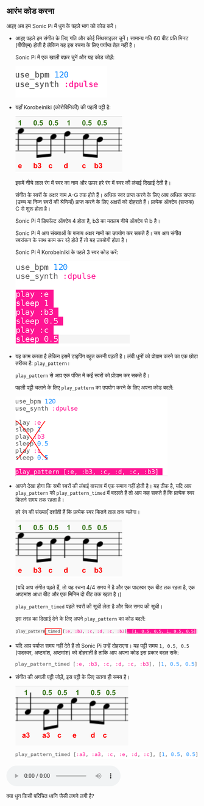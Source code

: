 ## आरंभ कोड करना

आइए अब हम Sonic Pi में धुन के पहले भाग को कोड करें।

+ आइए पहले हम संगीत के लिए गति और कोई सिंथसाइज़र चुनें। सामान्य गति 60 बीट प्रति मिनट (बीपीएम) होती है लेकिन यह इस रचना के लिए पर्याप्त तेज़ नहीं है।
    
    Sonic Pi में एक खाली बफ़र चुनें और यह कोड जोड़ें:
    
    ![स्क्रीनशॉट](images/tetris-setup.png)

+ यहाँ Korobeiniki (कोरोबिनिकी) की पहली पट्टी है:
    
    ![स्क्रीनशॉट](images/tetris-notes1.png)
    
    इसमें नीचे लाल रंग में स्वर का नाम और ऊपर हरे रंग में स्वर की लंबाई दिखाई देती है।
    
    संगीत के स्वरों के अक्षर नाम A-G तक होते हैं। अधिक स्वर प्राप्त करने के लिए आप अधिक सप्तक (उच्च या निम्न स्वरों की श्रेणियाँ) प्राप्त करने के लिए अक्षरों को दोहराते हैं। प्रत्येक ऑक्टेव (सप्तक) C से शुरू होता है।
    
    Sonic Pi में डिफॉल्ट ऑक्टेव 4 होता है, b3 का मतलब नीचे ऑक्टेव से b है।
    
    Sonic Pi में आप संख्याओं के बजाय अक्षर नामों का उपयोग कर सकते हैं। जब आप संगीत स्वरांकन के साथ काम कर रहे होते हैं तो यह उपयोगी होता है।
    
    Sonic Pi में Korobeiniki के पहले 3 स्वर कोड करें:
    
    ![स्क्रीनशॉट](images/tetris-start.png)

+ यह काम करता है लेकिन इसमें टाइपिंग बहुत करनी पड़ती है। लंबी धुनों को प्रोग्राम करने का एक छोटा तरीका है: `play_pattern`।
    
    `play_pattern` से आप एक पंक्ति में कई स्वरों को प्रोग्राम कर सकते हैं।
    
    पहली पट्टी चलाने के लिए `play_pattern` का उपयोग करने के लिए अपना कोड बदलें:
    
    ![स्क्रीनशॉट](images/tetris-pattern.png)

+ आपने देखा होगा कि सभी स्वरों की लंबाई वास्तव में एक समान नहीं होती है। यह ठीक है, यदि आप `play_pattern` को `play_pattern_timed` में बदलते हैं तो आप कह सकते हैं कि प्रत्येक स्वर कितने समय तक रहता है।
    
    हरे रंग की संख्याएँ दर्शाती हैं कि प्रत्येक स्वर कितने ताल तक चलेगा।
    
    ![स्क्रीनशॉट](images/tetris-notes1.png)
    
    (यदि आप संगीत पढ़ते हैं, तो यह रचना 4/4 समय में है और एक पादस्वर एक बीट तक रहता है, एक अष्टमांश आधा बीट और एक मिनिम दो बीट तक रहता है।)
    
    `play_pattern_timed` पहले स्वरों की सूची लेता है और फिर समय की सूची।
    
    इस तरह का दिखाई देने के लिए अपने `play_pattern` का कोड बदलें:
    
    ![स्क्रीनशॉट](images/tetris-timed.png)

+ यदि आप पर्याप्त समय नहीं देते हैं तो Sonic Pi उन्हें दोहराएगा। यह पट्टी समय `1, 0.5, 0.5` (पादस्वर, अष्टमांश, अष्टमांश) को दोहराती है ताकि आप अपना कोड इस प्रकार बदल सकें:
    
    ![स्क्रीनशॉट](images/tetris-timed2.png)

+ संगीत की अगली पट्टी जोड़ें, इस पट्टी के लिए उतना ही समय है।
    
    ![स्क्रीनशॉट](images/tetris-notes2.png)
    
    ![स्क्रीनशॉट](images/tetris-bar2.png)
    
<div id="audio-preview" class="pdf-hidden">
<audio controls preload> 
  <source src="resources/tetris-1.mp3" type="audio/mpeg"> 
आपका ब्राउज़र <code>audio</code> तत्व का समर्थन नहीं करता है। 
</audio>
</div>

क्या धुन किसी परिचित ध्वनि जैसी लगने लगी है?

